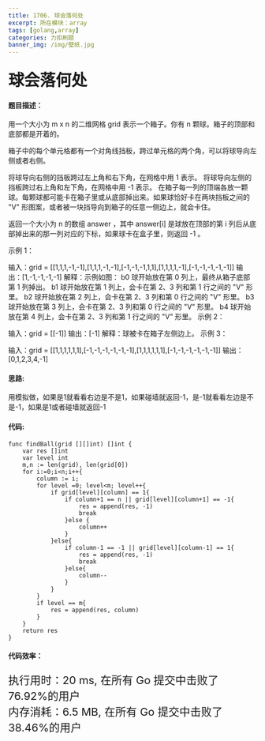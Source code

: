 ```yaml
---
title: 1706. 球会落何处
excerpt: 所在模块：array
tags: [golang,array]
categories: 力扣刷题
banner_img: /img/壁纸.jpg
---
```


### <font size=6px>球会落何处</font>

#### 题目描述：

用一个大小为 m x n 的二维网格 grid 表示一个箱子。你有 n 颗球。箱子的顶部和底部都是开着的。

箱子中的每个单元格都有一个对角线挡板，跨过单元格的两个角，可以将球导向左侧或者右侧。

将球导向右侧的挡板跨过左上角和右下角，在网格中用 1 表示。
将球导向左侧的挡板跨过右上角和左下角，在网格中用 -1 表示。
在箱子每一列的顶端各放一颗球。每颗球都可能卡在箱子里或从底部掉出来。如果球恰好卡在两块挡板之间的 "V" 形图案，或者被一块挡导向到箱子的任意一侧边上，就会卡住。

返回一个大小为 n 的数组 answer ，其中 answer[i] 是球放在顶部的第 i 列后从底部掉出来的那一列对应的下标，如果球卡在盒子里，则返回 -1 。

 

示例 1：



输入：grid = [[1,1,1,-1,-1],[1,1,1,-1,-1],[-1,-1,-1,1,1],[1,1,1,1,-1],[-1,-1,-1,-1,-1]]
输出：[1,-1,-1,-1,-1]
解释：示例如图：
b0 球开始放在第 0 列上，最终从箱子底部第 1 列掉出。
b1 球开始放在第 1 列上，会卡在第 2、3 列和第 1 行之间的 "V" 形里。
b2 球开始放在第 2 列上，会卡在第 2、3 列和第 0 行之间的 "V" 形里。
b3 球开始放在第 3 列上，会卡在第 2、3 列和第 0 行之间的 "V" 形里。
b4 球开始放在第 4 列上，会卡在第 2、3 列和第 1 行之间的 "V" 形里。
示例 2：

输入：grid = [[-1]]
输出：[-1]
解释：球被卡在箱子左侧边上。
示例 3：

输入：grid = [[1,1,1,1,1,1],[-1,-1,-1,-1,-1,-1],[1,1,1,1,1,1],[-1,-1,-1,-1,-1,-1]]
输出：[0,1,2,3,4,-1]

#### 思路:

用模拟做，如果是1就看看右边是不是1，如果碰墙就返回-1，是-1就看看左边是不是-1，如果是1或者碰墙就返回-1

#### 代码:

```golang
func findBall(grid [][]int) []int {
    var res []int
    var level int
    m,n := len(grid), len(grid[0])
    for i:=0;i<n;i++{
        column := i;
        for level =0; level<m; level++{
            if grid[level][column] == 1{
                if column+1 == n || grid[level][column+1] == -1{
                    res = append(res, -1)
                    break
                }else {
                    column++
                }
            }else{
                if column-1 == -1 || grid[level][column-1] == 1{
                    res = append(res, -1)
                    break
                }else{
                    column--
                }
            }
        }
        if level == m{
            res = append(res, column)
        }
    }
    return res
}
```

#### 代码效率：

<p class="note note-primary"; style="font-size:22px">
   执行用时：20 ms, 在所有 Go 提交中击败了76.92%的用户<br>
   内存消耗：6.5 MB, 在所有 Go 提交中击败了38.46%的用户
</p>



